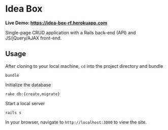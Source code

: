 # Idea Box

**Live Demo: https://idea-box-rf.herokuapp.com**

Single-page CRUD application with a Rails back-end (API) and JS/jQuery/AJAX front-end.

## Usage
After cloning to your local machine, `cd` into the project directory and bundle
```
bundle
```
Initialize the database
```
rake db:{create,migrate}
```
Start a local server
```
rails s
```
In your browser, navigate to `http://localhost:3000` to view the site.
